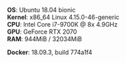 **OS**: Ubuntu 18.04 bionic  
**Kernel**: x86_64 Linux 4.15.0-46-generic  
**CPU**: Intel Core i7-9700K @ 8x 4.9GHz  
**GPU**: GeForce RTX 2070  
**RAM**: 944MiB / 32034MiB  

**Docker**: 18.09.3, build 774a1f4
